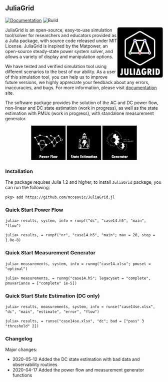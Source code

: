 ## JuliaGrid

[![Documentation](https://github.com/mcosovic/JuliaGrid.jl/workflows/Documentation/badge.svg)](https://mcosovic.github.io/JuliaGrid.jl/stable/) ![Build](https://github.com/mcosovic/JuliaGrid.jl/workflows/Build/badge.svg)

<a href="https://mcosovic.github.io/JuliaGrid.jl/stable/"><img align="right" width="145" src="/docs/src/assets/logo2.png" /></a>

JuliaGrid is an open-source, easy-to-use simulation tool/solver for researchers and educators provided as a Julia package, with source code released under MIT License. JuliaGrid is inspired by the Matpower, an open-source steady-state power system solver,  and allows a variety of display and manipulation options.

We have tested and verified simulation tool using different scenarios to the best of our ability. As a user of this simulation tool, you can help us to improve future versions, we highly appreciate your feedback about any errors, inaccuracies, and bugs. For more information, please visit [documentation](https://mcosovic.github.io/JuliaGrid.jl/stable/) site.

The software package provides the solution of the AC and DC power flow, non-linear and DC state estimation (work in progress), as well as the state estimation with PMUs (work in progress), with standalone measurement generator.

<p align="middle"><a href="https://mcosovic.github.io/JuliaGrid.jl/dev/man/flow/" itemprop="contentUrl" data-size="600x400"> <img src="/docs/src/assets/modulepf.png" width="110"></a> <a href="https://mcosovic.github.io/JuliaGrid.jl/dev/man/estimation/" itemprop="contentUrl" data-size="600x400"> <img src="/docs/src/assets/modulese.png" width="110"></a> <a href="https://mcosovic.github.io/JuliaGrid.jl/dev/man/generator/" itemprop="contentUrl" data-size="600x400"> <img src="/docs/src/assets/modulemg.png" width="110"></a></p>

<!-- MATGRID includes, inter alia, the weighted least-squares and least absolute values state estimation, optimal PMU placement, and bad data processing.   -->

### Installation
The package requires Julia 1.2 and higher, to install `JuliaGrid` package, you can run the following:
```
pkg> add https://github.com/mcosovic/JuliaGrid.jl
```

###  Quick Start Power Flow
```julia-repl
julia> results, system, info = runpf("dc", "case14.h5", "main", "flow")
```
```julia-repl
julia> results, = runpf("nr", "case14.h5", "main"; max = 20, stop = 1.0e-8)
```

###  Quick Start Measurement Generator
```julia-repl
julia> measurements, system, info = runmg("case14.xlsx"; pmuset = "optimal")
```
```julia-repl
julia> measurements, = runmg("case14.h5"; legacyset = "complete", pmuvariance = ["complete" 1e-5])
```

###  Quick Start State Estimation (DC only)
```julia-repl
julia> results, measurements, system, info = runse("case14se.xlsx", "dc", "main", "estimate", "error", "flow")
```
```julia-repl
julia> results, = runse("case14se.xlsx", "dc"; bad = ["pass" 3 "threshold" 2])
```

###  Changelog
Major changes:
- 2020-05-12 Added the DC state estimation with bad data and observability routines
- 2020-04-17 Added the power flow and measurement generator functions
